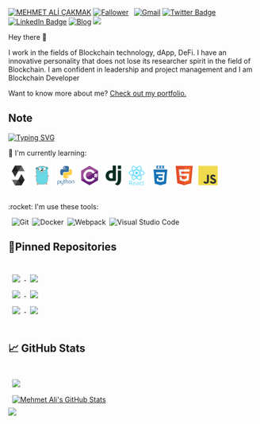 [![MEHMET ALİ ÇAKMAK](https://user-images.githubusercontent.com/79807829/159086790-9d28756c-2f4e-4e85-baec-e5f3e98361c4.png
)](https://softremedy.org/)
[![Fallower](https://img.shields.io/github/followers/mehmet5643?color=Red&logoColor=Grey&style=social)](https:softremedy.org)
&ensp;[![Gmail](https://img.shields.io/badge/-Gmail-C71610?style=flat-square&logo=Gmail&logoColor=FFFFFF)](mailto:mehmet_cbu63@gmail.com)
[![Twitter Badge](https://img.shields.io/badge/Twitter-Profile-informational?style=flat&logo=twitter&logoColor=white&color=1CA2F1)](https://twitter.com/MehmetSoftw)
[![LinkedIn Badge](https://img.shields.io/badge/LinkedIn-Profile-informational?style=flat&logo=linkedin&logoColor=white&color=0D76A8)](https://www.linkedin.com/in/mehmet-ali-çakmak--software/)
[![Blog](https://img.shields.io/badge/-Blog-000000?style=flat-square&logoColor=FFFFFF)](https://softremedy.org)
![](https://komarev.com/ghpvc/?username=mehmet5643&color=blueviolet&style=flat-square)




Hey there 👋


I work in the fields of Blockchain technology, dApp, DeFi. I have an innovative personality that does not lose its researcher spirit in the field of Blockchain. I am confident in leadership and project management and I am Blockchain Developer 

Want to know more about me? [Check out my portfolio.](https://www.linkedin.com/in/mehmet-ali-%C3%A7akmak--software/)<br>
## Note
[![Typing SVG](https://readme-typing-svg.herokuapp.com?color=%2336BCF7&lines=You+Can+Find+Code+About+;Blockchain+And+DApp+;Python+;Django+;React+;Next.js+;Happy+Deploying+%F0%9F%92%96)](https://git.io/typing-svg)

<div>

   🌱 I'm currently learning:
   <br>
   <br>
   <img src="https://github.com/devicons/devicon/blob/master/icons/solidity/solidity-original.svg" title="Solidity" alt="Solidity" width="40" height="40"/>&nbsp;
  <img src="https://github.com/devicons/devicon/blob/master/icons/go/go-original.svg" title="Go" alt="Go" width="40" height="40"/>&nbsp;
  <img src="https://github.com/devicons/devicon/blob/master/icons/python/python-original-wordmark.svg" title="Python" alt="Python" width="40" height="40"/>&nbsp;
  <img src="https://github.com/devicons/devicon/blob/master/icons/csharp/csharp-original.svg" title="C#"  alt="C#" width="40" height="40"/>&nbsp;
  <img src="https://github.com/devicons/devicon/blob/master/icons/django/django-plain.svg" title="Django"  alt="Django" width="40" height="40"/>&nbsp;
  <img src="https://github.com/devicons/devicon/blob/master/icons/react/react-original-wordmark.svg" title="React" alt="React" width="40" height="40"/>&nbsp;
  <img src="https://github.com/devicons/devicon/blob/master/icons/css3/css3-plain-wordmark.svg"  title="CSS3" alt="CSS" width="40" height="40"/>&nbsp;
  <img src="https://github.com/devicons/devicon/blob/master/icons/html5/html5-original.svg" title="HTML5" alt="HTML" width="40" height="40"/>&nbsp;
  <img src="https://github.com/devicons/devicon/blob/master/icons/javascript/javascript-original.svg" title="JavaScript" alt="JavaScript" width="40" height="40"/>&nbsp;

  
</div>
<br>
:rocket: I'm use these tools:


&ensp;![Git](https://img.shields.io/badge/-Git-3E2C00?style=flat-square&logo=Git)&ensp;![Docker](https://img.shields.io/badge/-Docker-384D54?style=flat-square&logo=Docker)&ensp;![Webpack](https://img.shields.io/badge/-Webpack-1C78C0?style=flat-square&logo=Webpack)&ensp;![Visual Studio Code](https://img.shields.io/badge/-VsCode-2C2C32?style=flat-square&logo=visual-studio-code&logoColor=0078D7)

## &#128204;Pinned Repositories

<br>

<a href="https://github.com/mehmet5643/OrderAutomation">
  <img align="center" style="margin:0.5rem" src="https://github-readme-stats.vercel.app/api/pin/?username=mehmet5643&repo=OrderAutomation&theme=bear&hide_border=true" />
</a>



<a href="https://github.com/mehmet5643/Python_Samples">
   <img align="center" style="margin:0.5rem" src="https://github-readme-stats.vercel.app/api/pin/?username=mehmet5643&repo=Python_Samples&theme=bear&hide_border=true" />

</a>

<br>






<a href="https://github.com/mehmet5643/Blockchain">
   <img align="center" style="margin:0.5rem" src="https://github-readme-stats.vercel.app/api/pin/?username=mehmet5643&repo=Blockchain&theme=bear&hide_border=true" />
</a>


<a href="https://github.com/mehmet5643/EduWebsite">
   <img align="center" style="margin:0.5rem" src="https://github-readme-stats.vercel.app/api/pin/?username=mehmet5643&repo=EduWebsite&theme=bear&hide_border=true"/>

</a>
<br>
<a href="https://github.com/mehmet5643/C-pointer-">
   <img align="center" style="margin:0.5rem" src="https://github-readme-stats.vercel.app/api/pin/?username=mehmet5643&repo=C-pointer-&theme=bear&hide_border=true"/>

</a>
<a href="https://github.com/mehmet5643/Solidity">
   <img align="center" style="margin:0.5rem" src="https://github-readme-stats.vercel.app/api/pin/?username=mehmet5643&repo=Solidity&theme=bear&hide_border=true"/>

</a>
<br>
<br>

## &#x1f4c8; GitHub Stats
<div class="row">
  <div class="col">
<br>

<a href="https://github.com/mehmet5643">
  <img align="center" style="margin:0.5rem" src="https://github-readme-stats.vercel.app/api/top-langs/?username=mehmet5643&hide=html&line_height=45,css&theme=bear&hide_border=true" />
</a>
  </div>
   </div>
 <div class="row">
<div class="col">
<a href="https://github.com/mehmet5643">
  <img align="center" style="margin:0.5rem" src="https://github-readme-stats.vercel.app/api?username=mehmet5643&show_icons=true&line_height=27&count_private=true&theme=bear&hide_border=true" alt="Mehmet Ali's GitHub Stats" />
</a>
</div>
<div class="col">

  <img src = "https://github-readme-streak-stats.herokuapp.com?user=mehmet5643&theme=bear&hide_border=true">
 </div>
  </div>
  
<!-- BLOG-POST-LIST:END -->

